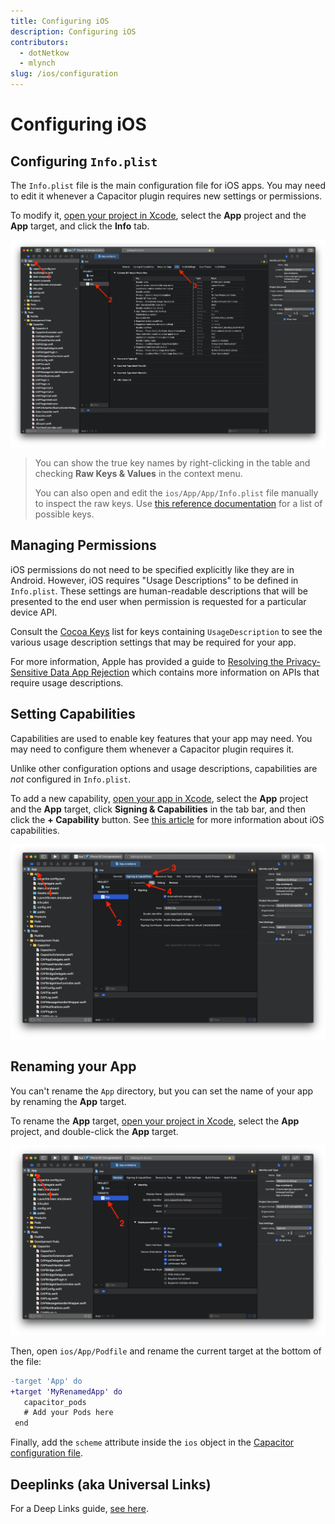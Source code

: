 ```yaml
---
title: Configuring iOS
description: Configuring iOS
contributors:
  - dotNetkow
  - mlynch
slug: /ios/configuration
---
```


# Configuring iOS

## Configuring `Info.plist`

The `Info.plist` file is the main configuration file for iOS apps. You may need to edit it whenever a Capacitor plugin requires new settings or permissions.

To modify it, [open your project in Xcode](/main/ios/index.md#opening-the-ios-project), select the **App** project and the **App** target, and click the **Info** tab.

![Xcode info editor](../../../../static/img/v5/docs/ios/xcode-info-editor.png)

> You can show the true key names by right-clicking in the table and checking **Raw Keys & Values** in the context menu.
>
> You can also open and edit the `ios/App/App/Info.plist` file manually to inspect the raw keys. Use [this reference documentation](https://developer.apple.com/library/archive/documentation/General/Reference/InfoPlistKeyReference/Introduction/Introduction.html) for a list of possible keys.

## Managing Permissions

iOS permissions do not need to be specified explicitly like they are in Android. However, iOS requires "Usage Descriptions" to be defined in `Info.plist`. These settings are human-readable descriptions that will be presented to the end user when permission is requested for a particular device API.

Consult the [Cocoa Keys](https://developer.apple.com/library/content/documentation/General/Reference/InfoPlistKeyReference/Articles/CocoaKeys.html) list for keys containing `UsageDescription` to see the various usage description settings that may be required for your app.

For more information, Apple has provided a guide to [Resolving the Privacy-Sensitive Data App Rejection](https://developer.apple.com/library/content/qa/qa1937/_index.html) which contains more information on APIs that require usage descriptions.

## Setting Capabilities

Capabilities are used to enable key features that your app may need. You may need to configure them whenever a Capacitor plugin requires it.

Unlike other configuration options and usage descriptions, capabilities are _not_ configured in `Info.plist`.

To add a new capability, [open your app in Xcode](/main/ios/index.md#opening-the-ios-project), select the **App** project and the **App** target, click **Signing & Capabilities** in the tab bar, and then click the **+ Capability** button. See [this article](https://developer.apple.com/documentation/xcode/adding_capabilities_to_your_app) for more information about iOS capabilities.

![Xcode Capabilities](../../../../static/img/v5/docs/ios/xcode-capabilities.png)

## Renaming your App

You can't rename the `App` directory, but you can set the name of your app by renaming the **App** target.

To rename the **App** target, [open your project in Xcode](/main/ios/index.md#opening-the-ios-project), select the **App** project, and double-click the **App** target.

![Xcode Target](../../../../static/img/v5/docs/ios/xcode-target.png)

Then, open `ios/App/Podfile` and rename the current target at the bottom of the file:

```diff
-target 'App' do
+target 'MyRenamedApp' do
   capacitor_pods
   # Add your Pods here
 end
```

Finally, add the `scheme` attribute inside the `ios` object in the [Capacitor configuration file](/main/reference/config.md#schema).

## Deeplinks (aka Universal Links)

For a Deep Links guide, [see here](/main/guides/deep-links.md).
